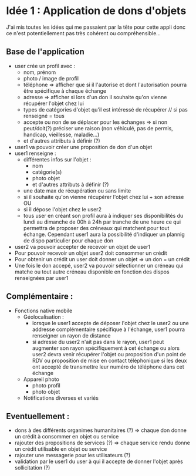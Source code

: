 Idée 1 : Application de dons d'objets
=====================================

J'ai mis toutes les idées qui me passaient par la tête pour cette appli donc ce n'est potentiellement pas très cohérent ou compréhensible...

 Base de l'application
 ---------------------
 - user crée un profil avec :
    - nom, prénom
    - photo / image de profil
    - téléphone => afficher que si il l'autorise et dont l'autorisation pourra être spécifique à chaque échange
    - adresse => afficher si lors d'un don il souhaite qu'on vienne récupérer l'objet chez lui
    - types de catégories d'objet qu'il est intéressé de récupérer // si pas renseigné = tous
    - accepte ou non de se déplacer pour les échanges => si non peut/doit(?) préciser une raison (non véhiculé, pas de permis, handicap, vieillesse, maladie...)
    - et d'autres attributs à définir (?)
 - user1 va pouvoir créer une proposition de don d'un objet
 - user1 renseigne : 
    - différentes infos sur l'objet :
        - nom
        - catégorie(s)
        - photo objet
        - et d'autres attributs à définir (?)
    - une date max de récupération ou sans limite
    - si il souhaite qu'on vienne récupérer l'objet chez lui + son adresse
        OU
    - si il dépose l'objet chez le user2
    - tous user en créant son profil aura à indiquer ses disponibilités du lundi au dimanche de 00h à 24h par tranche de une heure ce qui permettra de proposer des créneaux qui matchent pour tout échange. Cependant user1 aura la possibilité d'indiquer un plannig de dispo particulier pour chaque don
 - user2 va pouvoir accepter de recevoir un objet de user1
 - Pour pouvoir recevoir un objet user2 doit consommer un crédit
 - Pour obtenir un crédit un user doit donner un objet => un don = un crédit
 - Une fois le don accepé, user2 va pouvoir sélectionner un créneau qui matche ou tout autre créneau disponible en fonction des dispos renseignées par user1

 Complémentaire :
 ----------------
 - Fonctions native mobile
   - Géolocalisation : 
      - lorsque le user1 accepte de déposer l'objet chez le user2 ou une addresse complémentaire spécifique à l'échange, user1 pourra renseigner un rayon de distance
      - si adresse du user2 n'ait pas dans le rayon, user1 peut augmenter son rayon spécifiquement à cet échange ou alors user2 devra venir récupérer l'objet ou proposition d'un point de RDV ou proposition de mise en contact téléphonique si les deux ont accepté de transmettre leur numéro de téléphone dans cet échange
   - Appareil photo
      - photo profil
      - photo objet
   - Notifications diverses et variés

 Eventuellement :
 ----------------
 - dons à des différents organimes humanitaires (?) => chaque don donne un crédit à consommer en objet ou service
 - rajouter des propositions de services (?) => chaque service rendu donne un crédit utilisable en objet ou service
 - rajouter une messagerie pour les utilisateurs (?)
 - validation par le  user1 du user à qui il accepte de donner l'objet après sollicitation (?)